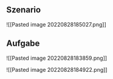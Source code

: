 ## Szenario
![[Pasted image 20220828185027.png]]

## Aufgabe
![[Pasted image 20220828183859.png]]

![[Pasted image 20220828184922.png]]

